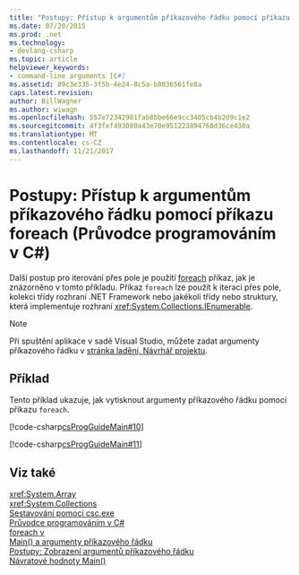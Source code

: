 ```yaml
---
title: "Postupy: Přístup k argumentům příkazového řádku pomocí příkazu foreach (Průvodce programováním v C#)"
ms.date: 07/20/2015
ms.prod: .net
ms.technology:
- devlang-csharp
ms.topic: article
helpviewer_keywords:
- command-line arguments [C#]
ms.assetid: 89c3e335-3f5b-4e24-8c5a-b8036561fe8a
caps.latest.revision: 
author: BillWagner
ms.author: wiwagn
ms.openlocfilehash: 557e72342901fab8bbe66e9cc3405cb4b2d9c1e2
ms.sourcegitcommit: 4f3fef493080a43e70e951223894768d36ce430a
ms.translationtype: MT
ms.contentlocale: cs-CZ
ms.lasthandoff: 11/21/2017
---
```

# <a name="how-to-access-command-line-arguments-using-foreach-c-programming-guide"></a>Postupy: Přístup k argumentům příkazového řádku pomocí příkazu foreach (Průvodce programováním v C#)
Další postup pro iterování přes pole je použití [foreach](../../../csharp/language-reference/keywords/foreach-in.md) příkaz, jak je znázorněno v tomto příkladu. Příkaz `foreach` lze použít k iteraci přes pole, kolekci třídy rozhraní .NET Framework nebo jakékoli třídy nebo struktury, která implementuje rozhraní <xref:System.Collections.IEnumerable>.  
  
> [!NOTE]
>  Při spuštění aplikace v sadě Visual Studio, můžete zadat argumenty příkazového řádku v [stránka ladění, Návrhář projektu](/visualstudio/ide/reference/debug-page-project-designer).  
  
## <a name="example"></a>Příklad  
 Tento příklad ukazuje, jak vytisknout argumenty příkazového řádku pomocí příkazu `foreach`.  
  
 [!code-csharp[csProgGuideMain#10](../../../csharp/programming-guide/inside-a-program/codesnippet/CSharp/how-to-access-command-line-arguments-using-foreach_1.cs)]  
  
 [!code-csharp[csProgGuideMain#11](../../../csharp/programming-guide/inside-a-program/codesnippet/CSharp/how-to-access-command-line-arguments-using-foreach_2.cs)]  
  
## <a name="see-also"></a>Viz také  
 <xref:System.Array>  
 <xref:System.Collections>  
 [Sestavování pomocí csc.exe](../../../csharp/language-reference/compiler-options/command-line-building-with-csc-exe.md)  
 [Průvodce programováním v C#](../../../csharp/programming-guide/index.md)  
 [foreach v](../../../csharp/language-reference/keywords/foreach-in.md)  
 [Main() a argumenty příkazového řádku](../../../csharp/programming-guide/main-and-command-args/index.md)  
 [Postupy: Zobrazení argumentů příkazového řádku](../../../csharp/programming-guide/main-and-command-args/how-to-display-command-line-arguments.md)  
 [Návratové hodnoty Main()](../../../csharp/programming-guide/main-and-command-args/main-return-values.md)
